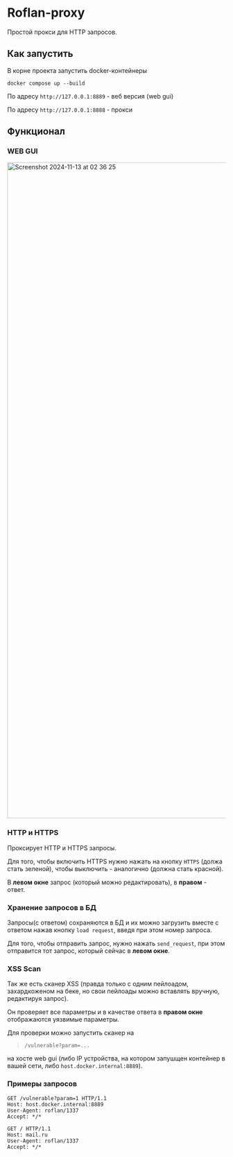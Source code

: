 # Roflan-proxy

Простой прокси для HTTP запросов.

## Как запустить

В корне проекта запустить docker-контейнеры

`docker compose up --build`

По адресу `http://127.0.0.1:8889` - веб версия (web gui)

По адресу `http://127.0.0.1:8888` - прокси

## Функционал

### WEB GUI

<img width="1512" alt="Screenshot 2024-11-13 at 02 36 25" src="https://github.com/user-attachments/assets/4fd48651-f348-4a7b-ade2-7f3392253ae9">


### HTTP и HTTPS

Проксирует HTTP и HTTPS запросы. 

Для того, чтобы включить HTTPS нужно нажать на кнопку `HTTPS` (должа стать зеленой), чтобы выключить - аналогично (должна стать красной).

В **левом окне** запрос (который можно редактировать), в **правом** - ответ.

### Хранение запросов в БД

Запросы(с ответом) сохраняются в БД и их можно загрузить вместе с ответом нажав кнопку  `load request`, введя при этом номер запроса.

Для того, чтобы отправить запрос, нужно нажать `send_request`, при этом отправится тот запрос, который сейчас в **левом окне**.

### XSS Scan

Так же есть сканер XSS (правда только с одним пейлоадом, захардкоженом на беке, но свои пейлоады можно вставлять вручную, редактируя запрос).

Он проверяет все параметры и в качестве ответа в **правом окне** отображаются уязвимые параметры.

Для проверки можно запустить сканер на 

> `/vulnerable?param=...`

на хосте web gui (либо IP устройства, на котором запушщен контейнер в вашей сети, либо `host.docker.internal:8889`).

### Примеры запросов

```
GET /vulnerable?param=1 HTTP/1.1
Host: host.docker.internal:8889
User-Agent: roflan/1337
Accept: */*
```

```
GET / HTTP/1.1
Host: mail.ru
User-Agent: roflan/1337
Accept: */*
```
